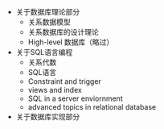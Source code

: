- 关于数据库理论部分
	- 关系数据模型
	- 关系数据库的设计理论
	- High-level 数据库（略过）
- 关于SQL语言编程
	- 关系代数
	- SQL语言
	- Constraint and trigger
	- views and index
	- SQL in a server enviornment
	- advanced topics in relational database
- 关于数据库实现部分